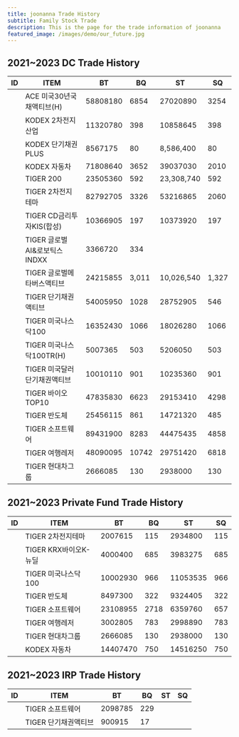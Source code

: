 ```yaml
---
title: joonanna Trade History
subtitle: Family Stock Trade
description: This is the page for the trade information of joonanna
featured_image: /images/demo/our_future.jpg
---
```


## 2021~2023 DC Trade History
|ID|ITEM | 	BT	|BQ|	ST|	SQ|
|----|------|----|----|----|----|
||ACE 미국30년국채액티브(H)	| 58808180 	| 6854 |	 27020890 |	 3254 |
||KODEX 2차전지산업 | 11320780 |	 398 |	 10858645 |	 398 |
||KODEX 단기채권PLUS |	 8567175 |	 80 |	 8,586,400 |	 80 |
||KODEX 자동차|	 71808640 |	 3652 	| 39037030| 	 2010 |
||TIGER 200|	 23505360 |	 592 |	 23,308,740 |	 592| 
||TIGER 2차전지테마|	 82792705 |	 3326 	| 53216865 |	 2060 |
||TIGER CD금리투자KIS(합성)|	 10366905 | 	 197 |	 10373920 | 	 197 |
||TIGER 글로벌AI&로보틱스INDXX|	 3366720 	| 334 |		| |
||TIGER 글로벌메타버스액티브|	 24215855 |	 3,011 |	 10,026,540 |	 1,327 | 
||TIGER 단기채권액티브|	 54005950 | 	 1028 | 	 28752905 | 	 546 | 
||TIGER 미국나스닥100|	 16352430 |	 1066 	| 18026280 | 	 1066 | 
||TIGER 미국나스닥100TR(H)|	 5007365 | 	 503 | 	 5206050 | 	 503 |
||TIGER 미국달러단기채권액티브	| 10010110 |	 901 |	 10235360 	| 901 |
||TIGER 바이오TOP10|	 47835830 | 	 6623 | 	 29153410 | 	 4298 |
||TIGER 반도체|	 25456115 |	 861 |	 14721320 |	 485 |
||TIGER 소프트웨어|	 89431900 |	 8283 | 	 44475435 | 	 4858 |
||TIGER 여행레저|	 48090095 |	 10742 |	 29751420 |	 6818 |
||TIGER 현대차그룹|	 2666085 |	 130 |	 2938000 |	 130 |

## 2021~2023 Private Fund Trade History
|ID|ITEM | 	BT	|BQ|	ST|	SQ|				
|----|------|----|----|----|----|
||TIGER 2차전지테마|	2007615|	115|	2934800|	115|
||TIGER KRX바이오K-뉴딜|	4000400|	685|	3983275|	685|
||TIGER 미국나스닥100|	10002930|	966|	11053535|	966|
||TIGER 반도체| 	8497300|	322|	9324405|	322|
||TIGER 소프트웨어| 	23108955|	2718|	6359760|	657|
||TIGER 여행레저| 	3002805|	783|	2998890|	783|
||TIGER 현대차그룹|	2666085|	130|	2938000|	130|
||KODEX 자동차|	14407470|	750|	14516250|	750|

## 2021~2023 IRP Trade History
|ID|ITEM | 	BT	|BQ|	ST|	SQ|
|----|------|----|----|----|----|
||TIGER 소프트웨어|	 2098785 |	229		|||
||TIGER 단기채권액티브|	900915|	17	|	||



